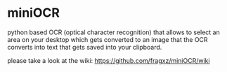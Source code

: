 # miniOCR
python based OCR (optical character recognition) that allows to select an area on your desktop which gets converted to an image that the OCR converts into text that gets saved into your clipboard. 

please take a look at the wiki: https://github.com/fragxz/miniOCR/wiki
